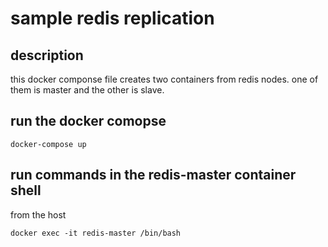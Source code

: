 # sample redis replication

## description

this docker componse file creates two containers from redis nodes. one of them is master and the other is slave.

## run the docker comopse

```shell
docker-compose up
```

## run commands in the redis-master container shell

from the host
```shell
docker exec -it redis-master /bin/bash
```


